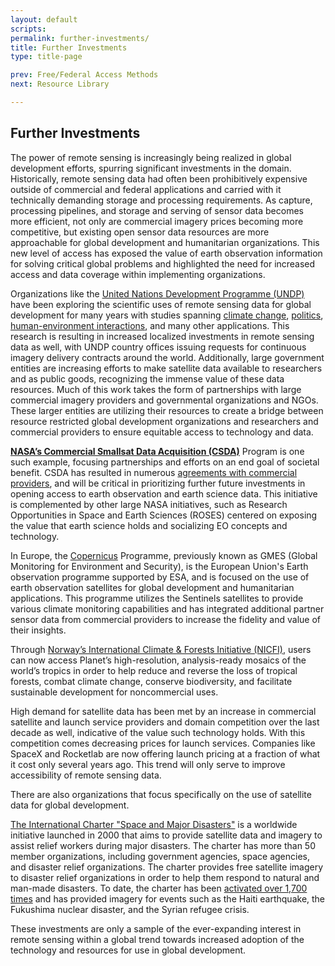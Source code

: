 ```yaml
---
layout: default
scripts:
permalink: further-investments/
title: Further Investments
type: title-page

prev: Free/Federal Access Methods
next: Resource Library

---
```


## Further Investments

The power of remote sensing is increasingly being realized in global development efforts, spurring significant investments in the domain. Historically, remote sensing data had often been prohibitively expensive outside of commercial and federal applications and carried with it technically demanding storage and processing requirements. As capture, processing pipelines, and storage and serving of sensor data becomes more efficient, not only are commercial imagery prices becoming more competitive, but existing open sensor data resources are more approachable for global development and humanitarian organizations. This new level of access has exposed the value of earth observation information for solving critical global problems and highlighted the need for increased access and data coverage within implementing organizations.

Organizations like the [United Nations Development Programme (UNDP)](https://www.undp.org/) have been exploring the scientific uses of remote sensing data for global development for many years with studies spanning [climate change](https://undp.medium.com/satellite-data-and-climate-change-e5c91ad42877), [politics](https://www.undp.org/pacific/press-releases/using-satellite-imagery-support-civil-and-electoral-registries-validation), [human-environment interactions](https://www.undp.org/tanzania/blog/tapping-open-data-and-satellite-imagery-understand-solid-waste-ecosystems), and many other applications.
This research is resulting in increased localized investments in remote sensing data as well, with UNDP country offices issuing requests for continuous imagery delivery contracts around the world. 
Additionally, large government entities are increasing efforts to make satellite data available to researchers and as public goods, recognizing the immense value of these data resources. Much of this work takes the form of partnerships with large commercial imagery providers and governmental organizations and NGOs. These larger entities are utilizing their resources to create a bridge between resource restricted global development organizations and researchers and commercial providers to ensure equitable access to technology and data.


[**NASA’s Commercial Smallsat Data Acquisition (CSDA)**](https://www.earthdata.nasa.gov/esds/csda) Program is one such example, focusing partnerships and efforts on an end goal of societal benefit. CSDA has resulted in numerous [agreements with commercial providers](https://ir.blacksky.com/news-events/press-releases/detail/79/blacksky-awarded-1-7m-nasa-contract-to-advance-earth), and will be critical in prioritizing further future investments in opening access to earth observation and earth science data. This initiative is complemented by other large NASA initiatives, such as Research Opportunities in Space and Earth Sciences (ROSES) centered on exposing the value that earth science holds and socializing EO concepts and technology.

In Europe, the [Copernicus](https://www.copernicus.eu/en) Programme, previously known as GMES (Global Monitoring for Environment and Security), is the European Union's Earth observation programme supported by ESA, and is focused on the use of earth observation satellites for global development and humanitarian applications. This programme utilizes the Sentinels satellites to provide various climate monitoring capabilities and has integrated additional partner sensor data from commercial providers to increase the fidelity and value of their insights. 

Through [Norway’s International Climate & Forests Initiative (NICFI)](https://www.planet.com/nicfi/), users can now access Planet’s high-resolution, analysis-ready mosaics of the world’s tropics in order to help reduce and reverse the loss of tropical forests, combat climate change, conserve biodiversity, and facilitate sustainable development for noncommercial uses.

High demand for satellite data has been met by an increase in commercial satellite and launch service providers and domain competition over the last decade as well, indicative of the value such technology holds. With this competition comes decreasing prices for launch services. Companies like SpaceX and Rocketlab are now offering launch pricing at a fraction of what it cost only several years ago. This trend will only serve to improve accessibility of remote sensing data.

There are also organizations that focus specifically on the use of satellite data for global development. 

[The International Charter "Space and Major Disasters"](https://disasterscharter.org/web/guest/home;jsessionid=83A05C3769B5716DDC624E84735BD165.APP1) is a worldwide initiative launched in 2000 that aims to provide satellite data and imagery to assist relief workers during major disasters. The charter has more than 50 member organizations, including government agencies, space agencies, and disaster relief organizations. The charter provides free satellite imagery to disaster relief organizations in order to help them respond to natural and man-made disasters. To date, the charter has been [activated over 1,700 times](https://disasterscharter.org/web/guest/charter-activations) and has provided imagery for events such as the Haiti earthquake, the Fukushima nuclear disaster, and the Syrian refugee crisis.

These investments are only a sample of the ever-expanding interest in remote sensing within a global trend towards increased adoption of the technology and resources for use in global development. 
